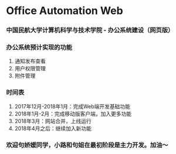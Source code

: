 ﻿# Office Automation Web
### 中国民航大学计算机科学与技术学院 - 办公系统建设（网页版）

### 办公系统预计实现的功能
1. 通知发布查看
2. 用户权限管理
3. 附件管理

### 时间表
1. 2017年12月-2018年1月：完成Web端开发基础功能
2. 2018年1月-2月：完成移动版客户端，加入更多功能
3. 2018年3月：网站合并，上线运行
4. 2018年4月之后：继续加入新功能

### 欢迎句娇媛同学，小路和句姐在最初阶段是主力开发。加油～
